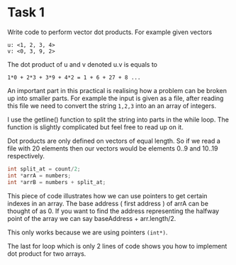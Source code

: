 # Task 1

Write code to perform vector dot products.
For example given vectors
```
u: <1, 2, 3, 4>
v: <0, 3, 9, 2>
```

The dot product of u and v denoted u.v
is equals to 

```
1*0 + 2*3 + 3*9 + 4*2 = 1 + 6 + 27 + 8 ...
```

An important part in this practical is realising how a problem can be broken
up into smaller parts. For example the input is given as a file, after reading
this file we need to convert the string `1,2,3` into an an array of integers.

I use the getline() function to split the string into parts in the while loop.
The function is slightly complicated but feel free to read up on it.

Dot products are only defined on vectors of equal length. So if  we read a file
with 20 elements then our vectors would be elements 0..9 and 10..19 respectively.

```c++
int split_at = count/2;
int *arrA = numbers;
int *arrB = numbers + split_at;
```

This piece of code illustrates how we can use pointers to get certain indexes
in an array. The base address ( first address ) of arrA can be thought of as 0.
If you want to find the address representing the halfway point of the array
we can say baseAddress + arr.length/2.

This only works because we are using pointers ``(int*)``.

The last for loop which is only 2 lines of code shows you how to implement dot
product for two arrays.
